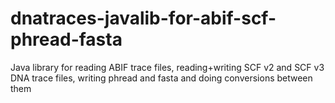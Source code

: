 # dnatraces-javalib-for-abif-scf-phread-fasta
Java library for reading ABIF trace files, reading+writing SCF v2 and SCF v3 DNA trace files, writing phread and fasta and doing conversions between them

